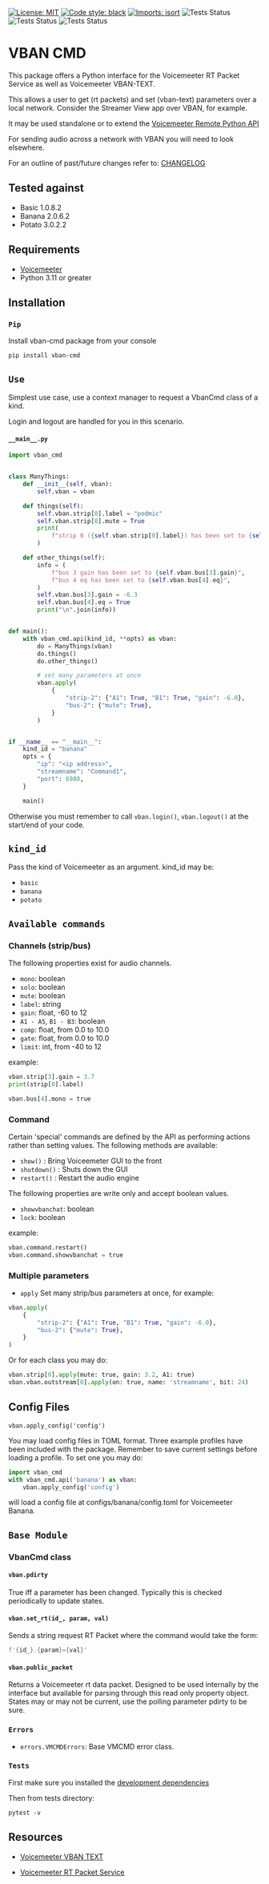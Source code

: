 [![License: MIT](https://img.shields.io/badge/License-MIT-yellow.svg)](https://github.com/onyx-and-iris/vban-cmd-python/blob/dev/LICENSE)
[![Code style: black](https://img.shields.io/badge/code%20style-black-000000.svg)](https://github.com/psf/black)
[![Imports: isort](https://img.shields.io/badge/%20imports-isort-%231674b1?style=flat&labelColor=ef8336)](https://pycqa.github.io/isort/)
![Tests Status](./tests/basic.svg?dummy=8484744)
![Tests Status](./tests/banana.svg?dummy=8484744)
![Tests Status](./tests/potato.svg?dummy=8484744)

# VBAN CMD

This package offers a Python interface for the Voicemeeter RT Packet Service as well as Voicemeeter VBAN-TEXT.

This allows a user to get (rt packets) and set (vban-text) parameters over a local network. Consider the Streamer View app over VBAN, for example.

It may be used standalone or to extend the [Voicemeeter Remote Python API](https://github.com/onyx-and-iris/voicemeeter-api-python)

For sending audio across a network with VBAN you will need to look elsewhere.

For an outline of past/future changes refer to: [CHANGELOG](CHANGELOG.md)

## Tested against

-   Basic 1.0.8.2
-   Banana 2.0.6.2
-   Potato 3.0.2.2

## Requirements

-   [Voicemeeter](https://voicemeeter.com/)
-   Python 3.11 or greater

## Installation

### `Pip`

Install vban-cmd package from your console

`pip install vban-cmd`

## `Use`

Simplest use case, use a context manager to request a VbanCmd class of a kind.

Login and logout are handled for you in this scenario.

#### `__main__.py`

```python
import vban_cmd


class ManyThings:
    def __init__(self, vban):
        self.vban = vban

    def things(self):
        self.vban.strip[0].label = "podmic"
        self.vban.strip[0].mute = True
        print(
            f"strip 0 ({self.vban.strip[0].label}) has been set to {self.vban.strip[0].mute}"
        )

    def other_things(self):
        info = (
            f"bus 3 gain has been set to {self.vban.bus[3].gain}",
            f"bus 4 eq has been set to {self.vban.bus[4].eq}",
        )
        self.vban.bus[3].gain = -6.3
        self.vban.bus[4].eq = True
        print("\n".join(info))


def main():
    with vban_cmd.api(kind_id, **opts) as vban:
        do = ManyThings(vban)
        do.things()
        do.other_things()

        # set many parameters at once
        vban.apply(
            {
                "strip-2": {"A1": True, "B1": True, "gain": -6.0},
                "bus-2": {"mute": True},
            }
        )


if __name__ == "__main__":
    kind_id = "banana"
    opts = {
        "ip": "<ip address>",
        "streamname": "Command1",
        "port": 6980,
    }

    main()
```

Otherwise you must remember to call `vban.login()`, `vban.logout()` at the start/end of your code.

## `kind_id`

Pass the kind of Voicemeeter as an argument. kind_id may be:

-   `basic`
-   `banana`
-   `potato`

## `Available commands`

### Channels (strip/bus)

The following properties exist for audio channels.

-   `mono`: boolean
-   `solo`: boolean
-   `mute`: boolean
-   `label`: string
-   `gain`: float, -60 to 12
-   `A1 - A5`, `B1 - B3`: boolean
-   `comp`: float, from 0.0 to 10.0
-   `gate`: float, from 0.0 to 10.0
-   `limit`: int, from -40 to 12

example:

```python
vban.strip[3].gain = 3.7
print(strip[0].label)

vban.bus[4].mono = true
```

### Command

Certain 'special' commands are defined by the API as performing actions rather than setting values. The following methods are available:

-   `show()` : Bring Voiceemeter GUI to the front
-   `shutdown()` : Shuts down the GUI
-   `restart()` : Restart the audio engine

The following properties are write only and accept boolean values.

-   `showvbanchat`: boolean
-   `lock`: boolean

example:

```python
vban.command.restart()
vban.command.showvbanchat = true
```

### Multiple parameters

-   `apply`
    Set many strip/bus parameters at once, for example:

```python
vban.apply(
    {
        "strip-2": {"A1": True, "B1": True, "gain": -6.0},
        "bus-2": {"mute": True},
    }
)
```

Or for each class you may do:

```python
vban.strip[0].apply(mute: true, gain: 3.2, A1: true)
vban.vban.outstream[0].apply(on: true, name: 'streamname', bit: 24)
```

## Config Files

`vban.apply_config('config')`

You may load config files in TOML format.
Three example profiles have been included with the package. Remember to save
current settings before loading a profile. To set one you may do:

```python
import vban_cmd
with vban_cmd.api('banana') as vban:
    vban.apply_config('config')
```

will load a config file at configs/banana/config.toml for Voicemeeter Banana.

## `Base Module`

### VbanCmd class

#### `vban.pdirty`

True iff a parameter has been changed. Typically this is checked periodically to update states.

#### `vban.set_rt(id_, param, val)`

Sends a string request RT Packet where the command would take the form:

```python
f'{id_}.{param}={val}'
```

#### `vban.public_packet`

Returns a Voicemeeter rt data packet. Designed to be used internally by the interface but available for parsing through this read only property object. States may or may not be current, use the polling parameter pdirty to be sure.

### `Errors`

-   `errors.VMCMDErrors`: Base VMCMD error class.

### `Tests`

First make sure you installed the [development dependencies](https://github.com/onyx-and-iris/vban-cmd-python#installation)

Then from tests directory:

`pytest -v`

## Resources

-   [Voicemeeter VBAN TEXT](https://vb-audio.com/Voicemeeter/VBANProtocol_Specifications.pdf#page=19)

-   [Voicemeeter RT Packet Service](https://vb-audio.com/Voicemeeter/VBANProtocol_Specifications.pdf#page=27)

